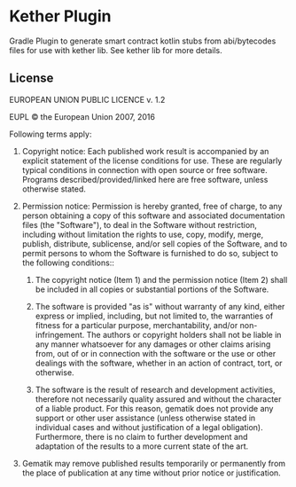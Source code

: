# Kether Plugin

Gradle Plugin to generate smart contract kotlin stubs from abi/bytecodes files for use with kether lib. See kether lib for more details.

## License

EUROPEAN UNION PUBLIC LICENCE v. 1.2

EUPL © the European Union 2007, 2016

Following terms apply:

1. Copyright notice: Each published work result is accompanied by an explicit statement of the license conditions for use. These are regularly typical conditions in connection with open source or free software. Programs described/provided/linked here are free software, unless otherwise stated.

2. Permission notice: Permission is hereby granted, free of charge, to any person obtaining a copy of this software and associated documentation files (the "Software"), to deal in the Software without restriction, including without limitation the rights to use, copy, modify, merge, publish, distribute, sublicense, and/or sell copies of the Software, and to permit persons to whom the Software is furnished to do so, subject to the following conditions::

    1. The copyright notice (Item 1) and the permission notice (Item 2) shall be included in all copies or substantial portions of the Software.

    2. The software is provided "as is" without warranty of any kind, either express or implied, including, but not limited to, the warranties of fitness for a particular purpose, merchantability, and/or non-infringement. The authors or copyright holders shall not be liable in any manner whatsoever for any damages or other claims arising from, out of or in connection with the software or the use or other dealings with the software, whether in an action of contract, tort, or otherwise.

    3. The software is the result of research and development activities, therefore not necessarily quality assured and without the character of a liable product. For this reason, gematik does not provide any support or other user assistance (unless otherwise stated in individual cases and without justification of a legal obligation). Furthermore, there is no claim to further development and adaptation of the results to a more current state of the art.

3. Gematik may remove published results temporarily or permanently from the place of publication at any time without prior notice or justification.